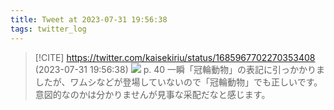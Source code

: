 ```yaml
---
title: Tweet at 2023-07-31 19:56:38
tags: twitter_log
---
```


> [!CITE] https://twitter.com/kaisekiriu/status/1685967702270353408 (2023-07-31 19:56:38)
> ![](https://twitter.com/kaisekiriu/status/1685967702270353408)
> p. 40
> 一瞬「冠輪動物」の表記に引っかかりましたが、ワムシなどが登場していないので「冠輪動物」でも正しいです。意図的なのかは分かりませんが見事な采配だなと感じます。
